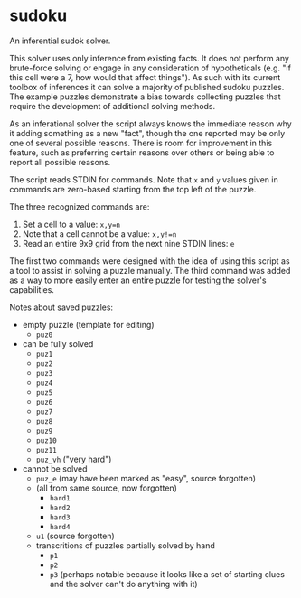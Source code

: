 # sudoku
An inferential sudok solver.

This solver uses only inference from existing facts.  It does not perform any brute-force solving or engage in any consideration of hypotheticals (e.g. "if this cell were a 7, how would that affect things").  As such with its current toolbox of inferences it can solve a majority of published sudoku puzzles.  The example puzzles demonstrate a bias towards collecting puzzles that require the development of additional solving methods.

As an inferational solver the script always knows the immediate reason why it adding something as a new "fact", though the one reported may be only one of several possible reasons.  There is room for improvement in this feature, such as preferring certain reasons over others or being able to report all possible reasons.

The script reads STDIN for commands.  Note that `x` and `y` values given in commands are zero-based starting from the top left of the puzzle.

The three recognized commands are:
1. Set a cell to a value: `x,y=n`
2. Note that a cell cannot be a value: `x,y!=n`
3. Read an entire 9x9 grid from the next nine STDIN lines: `e`

The first two commands were designed with the idea of using this script as a tool to assist in solving a puzzle manually.  The third command was added as a way to more easily enter an entire puzzle for testing the solver's capabilities.

Notes about saved puzzles:
* empty puzzle (template for editing)
  * `puz0`
* can be fully solved
  * `puz1`
  * `puz2`
  * `puz3`
  * `puz4`
  * `puz5`
  * `puz6`
  * `puz7`
  * `puz8`
  * `puz9`
  * `puz10`
  * `puz11`
  * `puz_vh` ("very hard")
* cannot be solved
  * `puz_e` (may have been marked as "easy", source forgotten)
  * (all from same source, now forgotten)
    * `hard1`
    * `hard2`
    * `hard3`
    * `hard4`
  * `u1` (source forgotten)
  * transcritions of puzzles partially solved by hand
    * `p1`
    * `p2`
    * `p3` (perhaps notable because it looks like a set of starting clues and the solver can't do anything with it)
